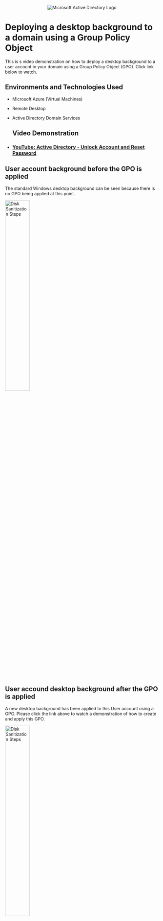 <p align="center">
<img src="https://i.imgur.com/pU5A58S.png" alt="Microsoft Active Directory Logo"/>
</p>

<h1>Deploying a desktop background to a domain using a Group Policy Object</h1>

This is s video demonstration on how to deploy a desktop background to a user account in your domain using a Group Policy Object (GPO). Click link below to watch.<br />

<h2>Environments and Technologies Used</h2>

- Microsoft Azure (Virtual Machines)
- Remote Desktop
- Active Directory Domain Services

  <h2>Video Demonstration</h2>

- ### [YouTube: Active Directory - Unlock Account and Reset Password](https://youtu.be/CJE61_ezIQY)

<h2>User account background before the GPO is applied</h2>

<p>

The standard Windows desktop background can be seen because there is no GPO being applied at this point. 
 
  <p>
<img src="https://imgur.com/EeWQTis.png" width="40%" alt="Disk Sanitization Steps"/>
</p>
<p>  

<h2>User accound desktop background after the GPO is applied</h2>

A new desktop background has been applied to this User account using a GPO. Please click the link above to watch a demonstration of how to create and apply this GPO. 

  <p>
<img src="https://imgur.com/rRF1Q3n.png" width="40%" alt="Disk Sanitization Steps"/>
</p>
<p>  
  
  
END
   </p>

